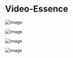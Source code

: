 # Video-Essence
![image](https://user-images.githubusercontent.com/83595522/147048310-43e83502-fb63-47fa-b86a-2f62f83d42bf.png)

![image](https://user-images.githubusercontent.com/83595522/147048104-4670fd63-1f97-4ec1-8bc9-103eba0a1fd1.png)

![image](https://user-images.githubusercontent.com/83595522/147047995-4f96521e-637d-4241-b6df-99bcdf15801b.png)

![image](https://user-images.githubusercontent.com/83595522/147047881-c5d4912f-f208-436f-963b-f20a41df4522.png)
